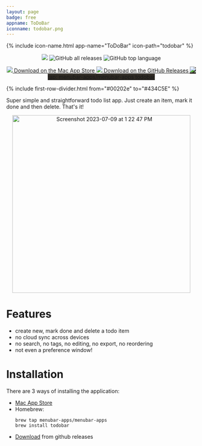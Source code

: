 ```yaml
---
layout: page
badge: free
appname: ToDoBar
iconname: todobar.png
---
```

<div class="row first-row">

{% include icon-name.html app-name="ToDoBar" icon-path="todobar" %}

<p align="center">
  <a href="https://github.com/menubar-apps/ToDoBar"><img src="https://img.shields.io/badge/-ToDoBar-black?logo=github&style=flat"></a>
  <img alt="GitHub all releases" src="https://img.shields.io/github/downloads/menubar-apps/ToDoBar/total">
  <img alt="GitHub top language" src="https://img.shields.io/github/languages/top/menubar-apps/ToDoBar">
</p>
  
<p align="center">

  <a class="appstore-badge" href="https://apps.apple.com/us/app/todobar/id1641624925?mt=12&amp;itsct=apps_box_badge&amp;itscg=30200">
    <img class="appstore-badge__icon" src="{{ site.url | append: site.baseurl}}/assets/img/badges/apple.svg">
    <span class="appstore-badge__text">Download on the</span>
    <span class="appstore-badge__storename">Mac App Store</span>
  </a>

   <a class="appstore-badge" href="https://github.com/menubar-apps/ToDoBar/releases">
    <img class="appstore-badge__icon" src="{{ site.url | append: site.baseurl}}/assets/img/badges/github.svg">
    <span class="appstore-badge__text">Download on the</span>
    <span class="appstore-badge__storename">GitHub Releases</span>
  </a>
  <a class="appstore-badge" href="#" style="background-color: #2e2a24">
    <img class="appstore-badge__icon" src="{{ site.url | append: site.baseurl}}/assets/img/badges/brew.svg">
    <span class="appstore-badge__text">tap: menubar-apps/menubar-apps</span>
    <span class="appstore-badge__storename">todobar</span>
  </a>
</p>

</div>

{% include first-row-divider.html from="#00202e" to="#434C5E" %}

<div class="row second-row">
<div class="col m8 offset-m2">
Super simple and straightforward todo list app. Just create an item, mark it done and then delete. That's it!

<p align="center">
  <img width="472" alt="Screenshot 2023-07-09 at 1 22 47 PM" src="https://github.com/menubar-apps/ToDoBar/assets/9363150/0cc76f58-f4a4-4ac1-b0d1-8c64175b742f">
</p>

# Features

 - create new, mark done and delete a todo item
 - no cloud sync across devices
 - no search, no tags, no editing, no export, no reordering
 - not even a preference window!

# Installation

There are 3 ways of installing the application: 

 - [Mac App Store](https://apps.apple.com/ca/app/pullbar/id1601913905)
 - Homebrew:
    ```shell
    brew tap menubar-apps/menubar-apps
    brew install todobar
    ```
 - [Download](https://github.com/menubar-apps/ToDoBar/releases) from github releases

</div>
</div>